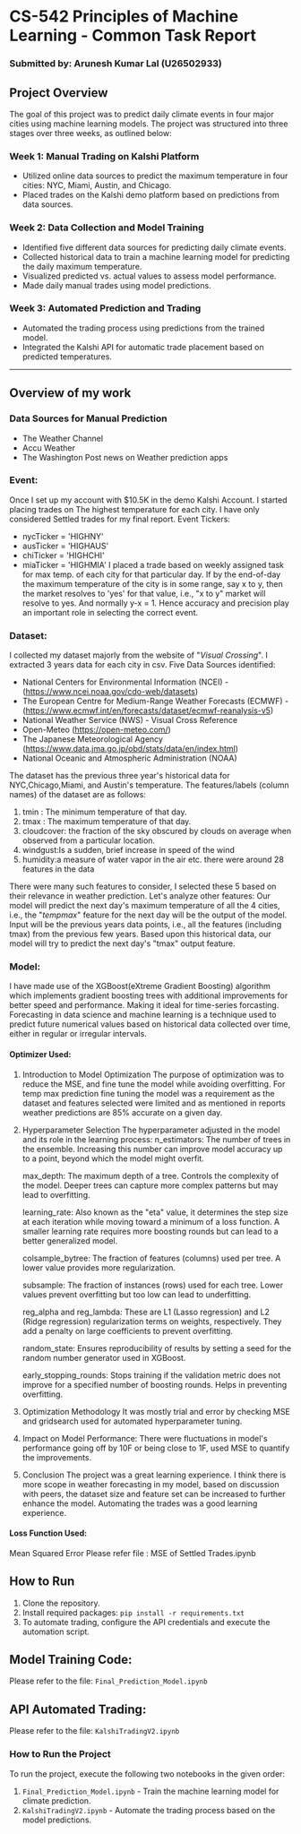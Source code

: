 
# CS-542 Principles of Machine Learning - Common Task Report

### Submitted by: Arunesh Kumar Lal (U26502933)

## Project Overview

The goal of this project was to predict daily climate events in four major cities using machine learning models. 
The project was structured into three stages over three weeks, as outlined below:

### Week 1: Manual Trading on Kalshi Platform
- Utilized online data sources to predict the maximum temperature in four cities: NYC, Miami, Austin, and Chicago.
- Placed trades on the Kalshi demo platform based on predictions from data sources.

### Week 2: Data Collection and Model Training
- Identified five different data sources for predicting daily climate events.
- Collected historical data to train a machine learning model for predicting the daily maximum temperature.
- Visualized predicted vs. actual values to assess model performance.
- Made daily manual trades using model predictions.

### Week 3: Automated Prediction and Trading
- Automated the trading process using predictions from the trained model.
- Integrated the Kalshi API for automatic trade placement based on predicted temperatures.

---

## Overview of my work
### Data Sources for Manual Prediction
- The Weather Channel
- Accu Weather 
- The Washington Post news on Weather prediction apps


### Event:
Once I set up my account with $10.5K in the demo Kalshi Account. I started placing trades on The highest temperature for each city. 
I have only considered Settled trades for my final report. 
Event Tickers: 
- nycTicker = 'HIGHNY'
- ausTicker = 'HIGHAUS'
- chiTicker = 'HIGHCHI'
- miaTicker = 'HIGHMIA'
I placed a trade based on weekly assigned task for max temp. of each city for that particular day. If by the end-of-day the maximum temperature of the city is in some range, say x to y, then the market resolves to 'yes' for that value, i.e., "x to y" market will resolve to yes. And normally y-x = 1. Hence accuracy and precision play an important role in selecting the correct event. 

### Dataset:
I collected my dataset majorly from the website of "*Visual Crossing*". I extracted 3 years data for each city in csv.
Five Data Sources identified:
- National Centers for Environmental Information (NCEI) - (https://www.ncei.noaa.gov/cdo-web/datasets)
- The European Centre for Medium-Range Weather Forecasts (ECMWF) - 
  (https://www.ecmwf.int/en/forecasts/dataset/ecmwf-reanalysis-v5)
- National Weather Service (NWS) - Visual Cross Reference 
- Open-Meteo (https://open-meteo.com/)
- The Japanese Meteorological Agency (https://www.data.jma.go.jp/obd/stats/data/en/index.html)
- National Oceanic and Atmospheric Administration (NOAA)


The dataset has the previous three year's historical data for NYC,Chicago,Miami, and Austin's temperature.
The features/labels (column names) of the dataset are as follows:
1. tmin : The minimum temperature of that day.
2. tmax : The maximum temperature of that day.
3. cloudcover: the fraction of the sky obscured by clouds on average when observed from a particular location.
4. windgust:Is a sudden, brief increase in speed of the wind
5. humidity:a measure of water vapor in the air
etc. there were around 28 features in the data 

There were many such features to consider, I selected these 5 based on their relevance in weather prediction.
Let's analyze other features:
Our model will predict the next day's maximum temperature of all the 4 cities, i.e., the "*tempmax*" feature for the next day will be the output of the model.
Input will be the previous years data points, i.e., all the features (including tmax) from the previous few years.
Based upon this historical data, our model will try to predict the next day's "tmax" output feature.

### Model:
I have made use of the XGBoost(eXtreme Gradient Boosting)  algorithm which implements gradient boosting trees with additional improvements for better speed and performance. Making it ideal for time-series forcasting.
Forecasting in data science and machine learning is a technique used to predict future numerical values based on historical data collected over time, either in regular or irregular intervals.

#### Optimizer Used:
1. Introduction to Model Optimization
The purpose of optimization was to reduce the MSE, and fine tune the model while avoiding overfitting.
For temp max prediction fine tuning the model was a requirement as the dataset and features selected were limited and as mentioned in reports weather predictions are 85% accurate on a given day. 
2. Hyperparameter Selection
    The hyperparameter adjusted in the model and its role in the learning process:
    n_estimators: The number of trees in the ensemble. Increasing this number can improve model accuracy up to a point, beyond which the model might overfit.

    max_depth: The maximum depth of a tree. Controls the complexity of the model. Deeper trees can capture more complex patterns but may lead to overfitting.

    learning_rate: Also known as the "eta" value, it determines the step size at each iteration while moving toward a minimum of a loss function. A smaller learning rate requires more boosting rounds but can lead to a better generalized model.

    colsample_bytree: The fraction of features (columns) used per tree. A lower value provides more regularization.

    subsample: The fraction of instances (rows) used for each tree. Lower values prevent overfitting but too low can lead to underfitting.

    reg_alpha and reg_lambda: These are L1 (Lasso regression) and L2 (Ridge regression) regularization terms on weights, respectively. They add a penalty on large coefficients to prevent overfitting.

    random_state: Ensures reproducibility of results by setting a seed for the random number generator used in XGBoost.

    early_stopping_rounds: Stops training if the validation metric does not improve for a specified number of boosting rounds. Helps in preventing overfitting.

3. Optimization Methodology 
   It was mostly trial and error by checking MSE and gridsearch used for automated hyperparameter tuning.

4. Impact on Model Performance:
There were fluctuations in model's performance going off by 10F or being close to 1F, used MSE to quantify the improvements.

5. Conclusion
The project was a great learning experience. I think there is more scope in weather forecasting in my model, based on discussion with peers, the dataset size and feature set can be increased to further enhance the model. Automating the trades was a good learning experience.
#### Loss Function Used:
Mean Squared Error 
Please refer file : MSE of Settled Trades.ipynb

## How to Run
1. Clone the repository.
2. Install required packages: `pip install -r requirements.txt`
3. To automate trading, configure the API credentials and execute the automation script.

## Model Training Code:
Please refer to the file: `Final_Prediction_Model.ipynb`

## API Automated Trading:
Please refer to the file: `KalshiTradingV2.ipynb`

### How to Run the Project
To run the project, execute the following two notebooks in the given order:
1. `Final_Prediction_Model.ipynb` - Train the machine learning model for climate prediction.
2. `KalshiTradingV2.ipynb` - Automate the trading process based on the model predictions.
